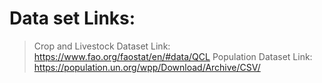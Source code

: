 # Data set Links:

> Crop and Livestock Dataset Link: https://www.fao.org/faostat/en/#data/QCL
> Population Dataset Link: https://population.un.org/wpp/Download/Archive/CSV/
